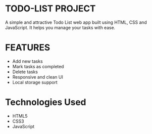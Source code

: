 # TODO-LIST PROJECT
A simple and attractive Todo List web app built using HTML, CSS and JavaScript.
It helps you manage your tasks with ease.

# FEATURES
- Add new tasks
- Mark tasks as completed
- Delete tasks
- Responsive and clean UI
- Local storage support

# Technologies Used
- HTML5
- CSS3
- JavaScript
